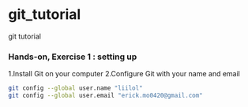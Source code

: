 # git_tutorial
git tutorial

### Hands-on, Exercise 1 : setting up
1.Install Git on your computer
2.Configure Git with your name and email
```bash
git config --global user.name "liilol"
git config --global user.email "erick.mo0420@gmail.com"
```